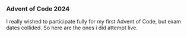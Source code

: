 ### Advent of Code 2024

I really wished to participate fully for my first Advent of Code, but exam dates collided. So here are the ones i did attempt live.
